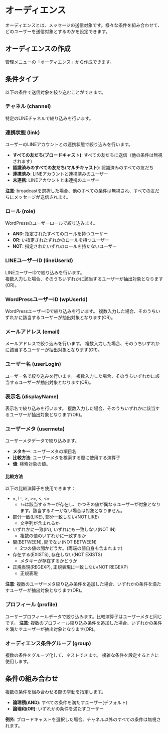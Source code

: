 # オーディエンス
オーディエンスとは、メッセージの送信対象です。様々な条件を組み合わせて、どのユーザーを送信対象とするのかを設定できます。

## オーディエンスの作成
管理メニューの「オーディエンス」から作成できます。

## 条件タイプ
以下の条件で送信対象を絞り込むことができます。

### チャネル (channel)
特定のLINEチャネルで絞り込みを行います。

### 連携状態 (link)
ユーザーのLINEアカウントとの連携状態で絞り込みを行います。

- **すべての友だち(ブロードキャスト)**: すべての友だちに送信（他の条件は無視されます）
- **認識済みのすべての友だち(マルチキャスト)**: 認識済みのすべての友だち
- **連携済み**: LINEアカウントと連携済みのユーザー
- **未連携**: LINEアカウントと未連携のユーザー

**注意**: broadcastを選択した場合、他のすべての条件は無視され、すべての友だちにメッセージが送信されます。

### ロール (role)
WordPressのユーザーロールで絞り込みます。

- **AND**: 指定されたすべてのロールを持つユーザー
- **OR**: い指定されたずれかのロールを持つユーザー
- **NOT**: 指定されたいずれのロールを持たないユーザー

### LINEユーザーID (lineUserId)
LINEユーザーIDで絞り込みを行います。  
複数入力した場合、そのうちいずれかに該当するユーザーが抽出対象となります(OR)。

### WordPressユーザーID (wpUserId)
WordPressユーザーIDで絞り込みを行います。
複数入力した場合、そのうちいずれかに該当するユーザーが抽出対象となります(OR)。

### メールアドレス (email)
メールアドレスで絞り込みを行います。
複数入力した場合、そのうちいずれかに該当するユーザーが抽出対象となります(OR)。

### ユーザー名 (userLogin)
ユーザー名で絞り込みを行います。
複数入力した場合、そのうちいずれかに該当するユーザーが抽出対象となります(OR)。

### 表示名 (displayName)
表示名で絞り込みを行います。
複数入力した場合、そのうちいずれかに該当するユーザーが抽出対象となります(OR)。

### ユーザーメタ (usermeta)
ユーザーメタデータで絞り込みます。
- **メタキー**: ユーザーメタの項目名
- **比較方法**: ユーザーメタを検索する際に使用する演算子
- **値**: 検索対象の値。
#### 比較方法 
以下の比較演算子を使用できます：
- =, !=, >, >=, <, <=
    - `!=`は該当するキーが存在し、かつその値が異なるユーザーが対象となります。該当するキーがない場合は対象となりません。
- 部分一致(LIKE), 部分一致しない(NOT LIKE)
    - 文字列が含まれるか
- いずれかに一致(IN), いずれにも一致しない(NOT IN)
    - 複数の値のいずれかに一致するか
- 間(BETWEEN), 間でない(NOT BETWEEN)
    - 2つの値の間かどうか。(両端の値自身も含まれます)
- 存在する(EXISTS), 存在しない(NOT EXISTS)
    - メタキーが存在するかどうか
- 正規表現(REGEXP), 正規表現に一致しない(NOT REGEXP)
    - 正規表現

**注意**: 複数のユーザーメタ絞り込み条件を追加した場合、いずれかの条件を満たすユーザーが抽出対象となります(OR)。

### プロフィール (profile)
ユーザープロフィールデータで絞り込みます。比較演算子はユーザーメタと同じです。
**注意**: 複数のプロフィール絞り込み条件を追加した場合、いずれかの条件を満たすユーザーが抽出対象となります(OR)。


### オーディエンス条件グループ (group)
複数の条件をグループ化して、ネストできます。
複雑な条件を設定するときに使用します。

## 条件の組み合わせ
複数の条件を組み合わせる際の挙動を指定します。

- **論理積(AND)**: すべての条件を満たすユーザー(デフォルト)
- **論理和(OR)**: いずれかの条件を満たすユーザー

**例外**: ブロードキャストを選択した場合、チャネル以外のすべての条件は無視されます。
